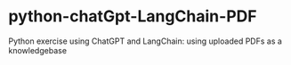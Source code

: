 # python-chatGpt-LangChain-PDF
Python exercise using ChatGPT and LangChain: using uploaded PDFs as a knowledgebase
